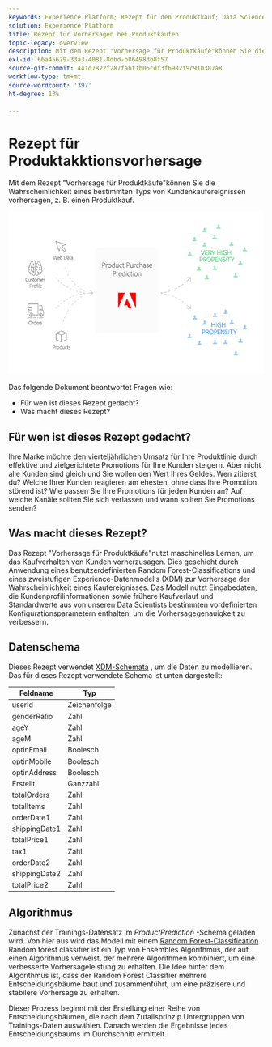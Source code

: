 ```yaml
---
keywords: Experience Platform; Rezept für den Produktkauf; Data Science Workspace; beliebte Themen; Rezepte; Rezept vor dem Erstellen
solution: Experience Platform
title: Rezept für Vorhersagen bei Produktkäufen
topic-legacy: overview
description: Mit dem Rezept "Vorhersage für Produktkäufe"können Sie die Wahrscheinlichkeit eines bestimmten Typs von Kundenkaufereignissen vorhersagen, z. B. einen Produktkauf.
exl-id: 66a45629-33a3-4081-8dbd-b864983b8f57
source-git-commit: 441d7822f287fabf1b06cdf3f6982f9c910387a8
workflow-type: tm+mt
source-wordcount: '397'
ht-degree: 13%

---
```


# Rezept für Produktakktionsvorhersage

Mit dem Rezept &quot;Vorhersage für Produktkäufe&quot;können Sie die Wahrscheinlichkeit eines bestimmten Typs von Kundenkaufereignissen vorhersagen, z. B. einen Produktkauf.

![](../images/pre-built-recipes/ppp_bigpicture.png)

Das folgende Dokument beantwortet Fragen wie:
* Für wen ist dieses Rezept gedacht?
* Was macht dieses Rezept?

## Für wen ist dieses Rezept gedacht?

Ihre Marke möchte den vierteljährlichen Umsatz für Ihre Produktlinie durch effektive und zielgerichtete Promotions für Ihre Kunden steigern. Aber nicht alle Kunden sind gleich und Sie wollen den Wert Ihres Geldes. Wen zitierst du? Welche Ihrer Kunden reagieren am ehesten, ohne dass Ihre Promotion störend ist? Wie passen Sie Ihre Promotions für jeden Kunden an? Auf welche Kanäle sollten Sie sich verlassen und wann sollten Sie Promotions senden?

## Was macht dieses Rezept?

Das Rezept &quot;Vorhersage für Produktkäufe&quot;nutzt maschinelles Lernen, um das Kaufverhalten von Kunden vorherzusagen. Dies geschieht durch Anwendung eines benutzerdefinierten Random Forest-Classifications und eines zweistufigen Experience-Datenmodells (XDM) zur Vorhersage der Wahrscheinlichkeit eines Kaufereignisses. Das Modell nutzt Eingabedaten, die Kundenprofilinformationen sowie frühere Kaufverlauf und Standardwerte aus von unseren Data Scientists bestimmten vordefinierten Konfigurationsparametern enthalten, um die Vorhersagegenauigkeit zu verbessern.

## Datenschema

Dieses Rezept verwendet [XDM-Schemata](../../xdm/home.md) , um die Daten zu modellieren. Das für dieses Rezept verwendete Schema ist unten dargestellt:

| Feldname | Typ |
| --- | --- |
| userId | Zeichenfolge |
| genderRatio | Zahl |
| ageY | Zahl |
| ageM | Zahl |
| optinEmail | Boolesch |
| optinMobile | Boolesch |
| optinAddress | Boolesch |
| Erstellt | Ganzzahl |
| totalOrders | Zahl |
| totalItems | Zahl |
| orderDate1 | Zahl |
| shippingDate1 | Zahl |
| totalPrice1 | Zahl |
| tax1 | Zahl |
| orderDate2 | Zahl |
| shippingDate2 | Zahl |
| totalPrice2 | Zahl |


## Algorithmus

Zunächst der Trainings-Datensatz im *ProductPrediction* -Schema geladen wird. Von hier aus wird das Modell mit einem [Random Forest-Classification](https://scikit-learn.org/stable/modules/generated/sklearn.ensemble.RandomForestClassifier.html). Random forest classifier ist ein Typ von Ensembles Algorithmus, der auf einen Algorithmus verweist, der mehrere Algorithmen kombiniert, um eine verbesserte Vorhersageleistung zu erhalten. Die Idee hinter dem Algorithmus ist, dass der Random Forest Classifier mehrere Entscheidungsbäume baut und zusammenführt, um eine präzisere und stabilere Vorhersage zu erhalten.

Dieser Prozess beginnt mit der Erstellung einer Reihe von Entscheidungsbäumen, die nach dem Zufallsprinzip Untergruppen von Trainings-Daten auswählen. Danach werden die Ergebnisse jedes Entscheidungsbaums im Durchschnitt ermittelt.
